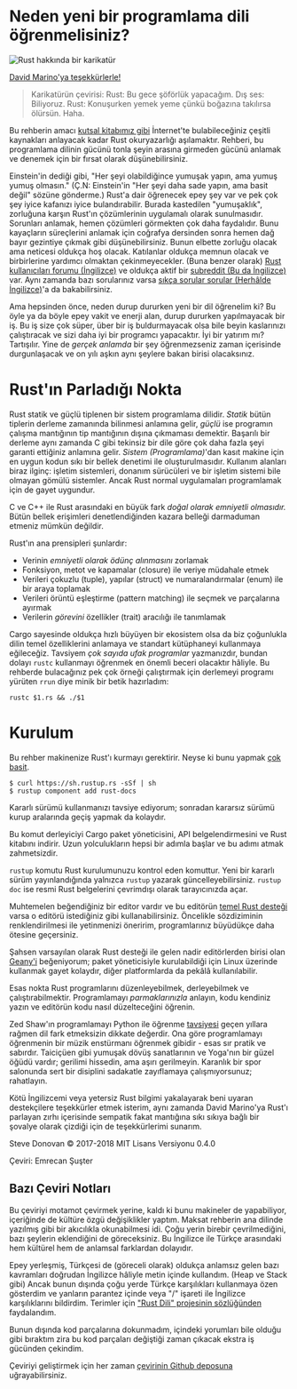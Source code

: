 # Neden yeni bir programlama dili öğrenmelisiniz?
![Rust hakkında bir karikatür](https://stevedonovan.github.io/rust-gentle-intro/PPrustS.png)

[David Marino'ya teşekkürlerle!](https://leftoversalad.com/c/015_programmingpeople/)

>Karikatürün çevirisi:
  Rust: Bu gece şöförlük yapacağım.
>Dış ses: Biliyoruz.
>Rust: Konuşurken yemek yeme çünkü boğazına takılırsa ölürsün. Haha.

Bu rehberin amacı [kutsal kitabımız gibi](https://doc.rust-lang.org/stable/book/) İnternet'te bulabileceğiniz çeşitli kaynakları anlayacak kadar Rust okuryazarlığı aşılamaktır. Rehberi, bu programlama dilinin gücünü tonla şeyin arasına girmeden gücünü anlamak ve denemek için bir fırsat olarak düşünebilirsiniz.

Einstein'in dediği gibi, "Her şeyi olabildiğince yumuşak yapın, ama yumuş yumuş olmasın." (Ç.N: Einstein'in "Her şeyi daha sade yapın, ama basit değil" sözüne gönderme.) Rust'a dair öğrenecek epey şey var ve pek çok şey iyice kafanızı iyice bulandırabilir. Burada kastedilen "yumuşaklık", zorluğuna karşın Rust'ın çözümlerinin uygulamalı olarak sunulmasıdır. Sorunları anlamak, hemen çözümleri görmekten çok daha faydalıdır. Bunu kayaçların süreçlerini anlamak için coğrafya dersinden sonra hemen dağ bayır gezintiye çıkmak gibi düşünebilirsiniz. Bunun elbette zorluğu olacak ama neticesi oldukça hoş olacak. Katılanlar oldukça memnun olacak ve birbirlerine yardımcı olmaktan çekinmeyecekler. (Buna benzer olarak) [Rust kullanıcıları forumu (İngilizce)](https://users.rust-lang.org/) ve oldukça aktif bir [subreddit (Bu da İngilizce)](https://www.reddit.com/r/rust/) var. Aynı zamanda bazı sorularınız varsa [sıkça sorular sorular (Herhâlde İngilizce)](https://www.rust-lang.org/en-US/faq.html)'a da bakabilirsiniz.

Ama hepsinden önce, neden durup dururken yeni bir dil öğrenelim ki? Bu öyle ya da böyle epey vakit ve enerji alan, durup dururken yapılmayacak bir iş. Bu iş size çok süper, über bir iş buldurmayacak olsa bile beyin kaslarınızı çalıştıracak ve sizi daha iyi bir programcı yapacaktır. İyi bir yatırım mı? Tartışılır. Yine de *gerçek anlamda* bir şey öğrenmezseniz zaman içerisinde durgunlaşacak ve on yılı aşkın aynı şeylere bakan birisi olacaksınız. 

# Rust'ın Parladığı Nokta
Rust statik ve güçlü tiplenen bir sistem programlama dilidir. *Statik* bütün tiplerin derleme zamanında bilinmesi anlamına gelir, *güçlü* ise programın çalışma mantığının tip mantığının dışına çıkmaması demektir. Başarılı bir derleme aynı zamanda C gibi tekinsiz bir dile göre çok daha fazla şeyi garanti ettiğiniz anlamına gelir. *Sistem (Programlama)*'dan kasıt makine için en uygun kodun sıkı bir bellek denetimi ile oluşturulmasıdır. Kullanım alanları biraz ilginç: işletim sistemleri, donanım sürücüleri ve bir işletim sistemi bile olmayan gömülü sistemler. Ancak Rust normal uygulamaları programlamak için de gayet uygundur. 

C ve C++ ile Rust arasındaki en büyük fark *doğal olarak emniyetli olmasıdır.* Bütün bellek erişimleri denetlendiğinden kazara belleği darmaduman etmeniz mümkün değildir.

Rust'ın ana prensipleri şunlardır:
- Verinin *emniyetli olarak ödünç alınmasını* zorlamak
- Fonksiyon, metot ve kapamalar (closure) ile veriye müdahale etmek
- Verileri çokuzlu (tuple), yapılar (struct) ve numaralandırmalar (enum) ile bir araya toplamak
- Verileri örüntü eşleştirme (pattern matching) ile seçmek ve parçalarına ayırmak
- Verilerin *görevini* özellikler (trait) aracılığı ile tanımlamak 

Cargo sayesinde oldukça hızlı büyüyen bir ekosistem olsa da biz çoğunlukla dilin temel özelliklerini anlamaya ve standart kütüphaneyi kullanmaya eğileceğiz. Tavsiyem *çok sayıda ufak programlar* yazmanızdır, bundan dolayı `rustc` kullanmayı öğrenmek en önemli beceri olacaktır hâliyle. Bu rehberde bulacağınız pek çok örneği çalıştırmak için derlemeyi programı yürüten `rrun` diye minik bir betik hazırladım:
```
rustc $1.rs && ./$1
```

# Kurulum
Bu rehber makinenize Rust'ı kurmayı gerektirir. Neyse ki bunu yapmak [çok basit](https://www.rust-lang.org/en-US/downloads.html).
```
$ curl https://sh.rustup.rs -sSf | sh
$ rustup component add rust-docs
```
Kararlı sürümü kullanmanızı tavsiye ediyorum; sonradan kararsız sürümü kurup aralarında geçiş yapmak da kolaydır.

Bu komut derleyiciyi Cargo paket yöneticisini, API belgelendirmesini ve Rust kitabını indirir. Uzun yolculukların hepsi bir adımla başlar ve bu adımı atmak zahmetsizdir.

`rustup` komutu Rust kurulumunuzu kontrol eden komuttur. Yeni bir kararlı sürüm yayınlandığında yalnızca  `rustup` yazarak güncelleyebilirsiniz. `rustup doc` ise resmi Rust belgelerini çevrimdışı olarak tarayıcınızda açar.

Muhtemelen beğendiğiniz bir editor vardır ve bu editörün [temel Rust desteği](https://areweideyet.com/) varsa o editörü istediğiniz gibi kullanabilirsiniz. Öncelikle sözdiziminin renklendirilmesi ile yetinmenizi öneririm, programlarınız büyüdükçe daha ötesine geçersiniz.

Şahsen varsayılan olarak Rust desteği ile gelen nadir editörlerden birisi olan [Geany'i](https://www.geany.org/download/releases/) beğeniyorum; paket yöneticisiyle kurulabildiği için Linux üzerinde kullanmak gayet kolaydır, diğer platformlarda da pekâlâ kullanılabilir.

Esas nokta Rust programlarını düzenleyebilmek, derleyebilmek ve çalıştırabilmektir. Programlamayı *parmaklarınızla* anlayın, kodu kendiniz yazın ve editörün kodu nasıl düzelteceğini öğrenin.

Zed Shaw'ın programlamayı Python ile öğrenme [tavsiyesi](https://learnpythonthehardway.org/book/intro.html) geçen yıllara rağmen dil fark etmeksizin dikkate değerdir. Ona göre programlamayı öğrenmenin bir müzik enstürmanı öğrenmek gibidir - esas sır pratik ve sabırdır. Taiciçüen gibi yumuşak dövüş sanatlarının ve Yoga'nın bir güzel öğüdü vardır; gerilimi hissedin, ama aşırı gerilmeyin. Karanlık bir spor salonunda sert bir disiplini sadakatle zayıflamaya çalışmıyorsunuz; rahatlayın.

Kötü İngilizcemi veya yetersiz Rust bilgimi yakalayarak beni uyaran destekçilere teşekkürler etmek isterim, aynı zamanda David Marino'ya Rust'ı parlayan zırhı içerisinde sempatik fakat mantığına sıkı sıkıya bağlı bir şovalye olarak çizdiği için de teşekkürlerimi sunarım.

Steve Donovan © 2017-2018 MIT Lisans Versiyonu 0.4.0

Çeviri: Emrecan Şuşter

## Bazı Çeviri Notları

Bu çeviriyi motamot çevirmek yerine, kaldı ki bunu makineler de yapabiliyor, içeriğinde de kültüre özgü değişiklikler yaptım. Maksat rehberin ana dilinde yazılmış gibi bir akıcılıkla okunabilmesi idi. Çoğu yerin birebir çevrilmediğini, bazı şeylerin eklendiğini de göreceksiniz. Bu İngilizce ile Türkçe arasındaki hem kültürel hem de anlamsal farklardan dolayıdır.

Epey yerleşmiş, Türkçesi de (göreceli olarak) oldukça anlamsız gelen bazı kavramları doğrudan İngilizce hâliyle metin içinde kullandım. (Heap ve Stack gibi) Ancak bunun dışında çoğu yerde Türkçe karşılıkları kullanmaya özen gösterdim ve yanların parantez içinde veya "/" işareti ile İngilizce karşılıklarını bildirdim. Terimler için ["Rust Dili" projesinin sözlüğünden](https://github.com/RustDili/dokuman/tree/master/sozluk) faydalandım.

Bunun dışında kod parçalarına dokunmadım, içindeki yorumları bile olduğu gibi bıraktım zira bu kod parçaları değiştiği zaman çıkacak ekstra iş gücünden çekindim.

Çeviriyi geliştirmek için her zaman [çevirinin Github deposuna](https://github.com/Tarbetu/gentle-intro) uğrayabilirsiniz.
